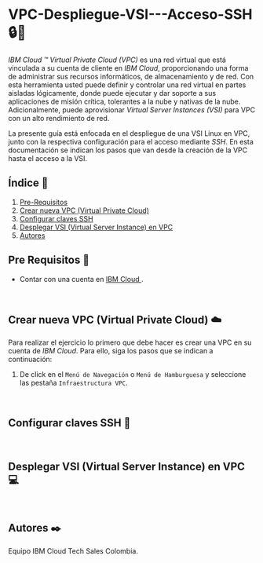 # VPC-Despliegue-VSI---Acceso-SSH 🔒🔑

*IBM Cloud ™ Virtual Private Cloud (VPC)* es una red virtual que está vinculada a su cuenta de cliente en *IBM Cloud*, proporcionando una forma de administrar sus recursos informáticos, de almacenamiento y de red. Con esta herramienta usted puede definir y controlar una red virtual en partes aisladas lógicamente, donde puede ejecutar y dar soporte a sus aplicaciones de misión crítica, tolerantes a la nube y nativas de la nube. Adicionalmente, puede aprovisionar *Virtual Server Instances (VSI)* para VPC con un alto rendimiento de red. 

La presente guía está enfocada en el despliegue de una VSI Linux en VPC, junto con la respectiva configuración para el acceso mediante *SSH*. En esta documentación se indican los pasos que van desde la creación de la VPC hasta el acceso a la VSI.

## Índice  📰
1. [Pre-Requisitos](#Pre-Requisitos-pencil)
2. [Crear nueva VPC (Virtual Private Cloud)](#Crear-nueva-VPC-Virtual-Private-Cloud-cloud)
3. [Configurar claves SSH](#Configurar-claves-SSH-closed_lock_with_key)
4. [Desplegar VSI (Virtual Server Instance) en VPC](#Desplegar-VSI-Virtual-Server-Instance-en-VPC-computer)
5. [Autores](#Autores-black_nib)


## Pre Requisitos :pencil:
* Contar con una cuenta en <a href="https://cloud.ibm.com/"> IBM Cloud </a>.
<br />

## Crear nueva VPC (Virtual Private Cloud) :cloud:
Para realizar el ejercicio lo primero que debe hacer es crear una VPC en su cuenta de *IBM Cloud*. Para ello, siga los pasos que se indican a continuación:

1. De click en el ```Menú de Navegación``` o ```Menú de Hamburguesa``` y seleccione las pestaña ```Infraestructura VPC```.

<br />

## Configurar claves SSH :closed_lock_with_key:
<br />

## Desplegar VSI (Virtual Server Instance) en VPC :computer:
<br />

## Autores :black_nib:
Equipo IBM Cloud Tech Sales Colombia.
<br />
